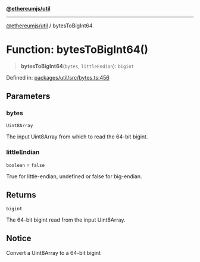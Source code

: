 [**@ethereumjs/util**](../README.md)

***

[@ethereumjs/util](../README.md) / bytesToBigInt64

# Function: bytesToBigInt64()

> **bytesToBigInt64**(`bytes`, `littleEndian`): `bigint`

Defined in: [packages/util/src/bytes.ts:456](https://github.com/Dargon789/ethereumjs-monorepo/blob/master/packages/util/src/bytes.ts#L456)

## Parameters

### bytes

`Uint8Array`

The input Uint8Array from which to read the 64-bit bigint.

### littleEndian

`boolean` = `false`

True for little-endian, undefined or false for big-endian.

## Returns

`bigint`

The 64-bit bigint read from the input Uint8Array.

## Notice

Convert a Uint8Array to a 64-bit bigint
